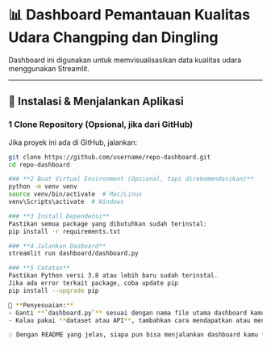 # 📊 Dashboard Pemantauan Kualitas Udara Changping dan Dingling

Dashboard ini digunakan untuk memvisualisasikan data kualitas udara menggunakan Streamlit.  

---

## 🚀 **Instalasi & Menjalankan Aplikasi**  

### **1️ Clone Repository (Opsional, jika dari GitHub)**
Jika proyek ini ada di GitHub, jalankan:  
```bash
git clone https://github.com/username/repo-dashboard.git
cd repo-dashboard

### **2 Buat Virtual Environment (Opsional, tapi direkomendasikan)**
python -m venv venv
source venv/bin/activate  # Mac/Linux
venv\Scripts\activate  # Windows

### **3 Install Dependensi**
Pastikan semua package yang dibutuhkan sudah terinstal:
pip install -r requirements.txt

### **4 Jalankan Dasboard**
streamlit run dashboard/dashboard.py

### **5 Catatan**
Pastikan Python versi 3.8 atau lebih baru sudah terinstal.
Jika ada error terkait package, coba update pip
pip install --upgrade pip

📌 **Penyesuaian:**  
- Ganti **`dashboard.py`** sesuai dengan nama file utama dashboard kamu.  
- Kalau pakai **dataset atau API**, tambahkan cara mendapatkan atau menghubungkannya.  

💡 Dengan README yang jelas, siapa pun bisa menjalankan dashboard kamu tanpa kebingungan! 🚀


